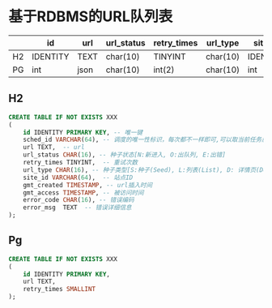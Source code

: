 # 基于RDBMS的URL队列表

|      | id       | url  | url_status | retry_times | url_type | site_id  | gmt_created | gmt_access | error_code | error_msg |
| ---- | -------- | ---- | ---------- | ----------- | -------- | -------- | ----------- | ---------- | ---------- | --------- |
| H2   | IDENTITY | TEXT | char(10)   | TINYINT     | char(10) | IDENTITY | TIMESTAMP   | TIMESTAMP  | char(10)   | text      |
| PG   | int      | json | char(10)   | int(2)      | char(10) | int      | TIMESTAMP   | TIMESTAMP  | char(10)   | text      |


## H2
```sql
CREATE TABLE IF NOT EXISTS XXX
(
    id IDENTITY PRIMARY KEY, -- 唯一键
    sched_id VARCHAR(64), -- 调度的唯一性标识，每次都不一样即可,可以取当前任务启动时间戳
    url TEXT,  -- url
    url_status CHAR(16), -- 种子状态[N:新进入, O:出队列, E:出错]
    retry_times TINYINT,  -- 重试次数
    url_type CHAR(16), -- 种子类型[S:种子(Seed), L:列表(List), D: 详情页(Detail)]
    site_id VARCHAR(64),  -- 站点ID
    gmt_created TIMESTAMP, -- url插入时间
    gmt_access TIMESTAMP, -- 被访问时间
    error_code CHAR(16), -- 错误编码
    error_msg  TEXT  -- 错误详细信息
);
```

## Pg
```sql
CREATE TABLE IF NOT EXISTS XXX
(
    id IDENTITY PRIMARY KEY,
    url TEXT,
    retry_times SMALLINT
);
```